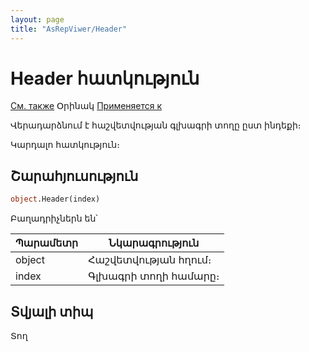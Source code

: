 ```yaml
---
layout: page
title: "AsRepViwer/Header"
---
```



# Header հատկություն

[См. также](../AsRepViewer.html) Օրինակ [Применяется к](../AsRepViewer.html) 

Վերադարձնում է հաշվետվության գլխագրի տողը ըստ ինդեքի։

Կարդալո հատկություն։

## Շարահյուսություն 

``` vb
object.Header(index)
```


Բաղադրիչներն են՝ 


| Պարամետր | Նկարագրություն |
|--|--|
| object | Հաշվետվության հղում։  |
| index | Գլխագրի տողի համարը։  |


## Տվյալի տիպ

Տող
